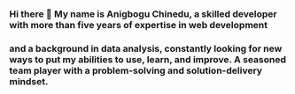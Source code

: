 ### Hi there 👋 My name is Anigbogu Chinedu, a skilled developer with more than five years of expertise in web development 
### and a background in data analysis, constantly looking for new ways to put my abilities to use, learn, and improve. A seasoned team player with a problem-solving and solution-delivery mindset. 

<!--
**Radioboxgit/Radioboxgit** is a ✨ _special_ ✨ repository because its `README.md` (this file) appears on your GitHub profile.

Here are some ideas to get you started:

- 🔭 I’m currently working on ...
- 🌱 I’m currently learning ...
- 👯 I’m looking to collaborate on ...
- 🤔 I’m looking for help with ...
- 💬 Ask me about ...
- 📫 How to reach me: ...
- 😄 Pronouns: ...
- ⚡ Fun fact: ...
-->
